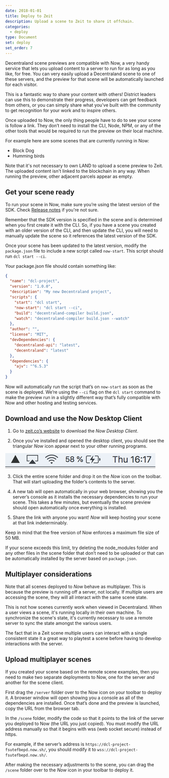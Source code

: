 ```yaml
---
date: 2018-01-01
title: Deploy to Zeit
description: Upload a scene to Zeit to share it offchain.
categories:
  - deploy
type: Document
set: deploy
set_order: 7
---
```


Decentraland scene previews are compatible with Now, a very handy service that lets you upload content to a server to run for as long as you like, for free. You can very easily upload a Decentraland scene to one of these servers, and the preview for that scene will be automatically launched for each visitor.

This is a fantastic way to share your content with others! District leaders can use this to demonstrate their progress, developers can get feedback from others, or you can simply share what you’ve built with the community to get recognition for your work and to inspire others.

Once uploaded to Now, the only thing people have to do to see your scene is follow a link. They don’t need to install the CLI, Node, NPM, or any of the other tools that would be required to run the preview on their local machine.

For example here are some scenes that are currently running in Now:

- Block Dog
- Humming birds

Note that it's not necessary to own LAND to upload a scene preview to Zeit. The uploaded content isn't linked to the blockchain in any way. When running the preview, other adjacent parcels appear as empty.

## Get your scene ready

To run your scene in Now, make sure you’re using the latest version of the SDK. Check [Release notes]() if you're not sure.

Remember that the SDK version is specified in the scene and is determined when you first create it with the CLI. So, if you have a scene you created with an older version of the CLI, and then update the CLI, you will need to manually update the scene so it references the latest version of the SDK.

Once your scene has been updated to the latest version, modify the `package.json` file to include a new script called `now-start`. This script should run `dcl start --ci`.

Your package.json file should contain something like:

```json
{
  "name": "dcl-project",
  "version": "1.0.0",
  "description": "My new Decentraland project",
  "scripts": {
    "start": "dcl start",
    "now-start": "dcl start --ci",
    "build": "decentraland-compiler build.json",
    "watch": "decentraland-compiler build.json --watch"
  },
  "author": "",
  "license": "MIT",
  "devDependencies": {
    "decentraland-api": "latest",
    "decentraland": "latest"
  },
  "dependencies": {
    "ajv": "^6.5.3"
  }
}
```

Now will automatically run the script that’s on `now-start` as soon as the scene is deployed. We’re using the `--ci` flag on the `dcl start` command to make the preview run in a slightly different way that’s fully compatible with Now and other hosting and testing services.

## Download and use the Now Desktop Client

1. Go to [zeit.co’s website](https://zeit.co/now) to download the _Now Desktop Client_.

2. Once you’ve installed and opened the desktop client, you should see the triangular _Now_ icon appear next to your other running programs.

![](/images/media/now_deployment.png)

3. Click the entire scene folder and drop it on the _Now_ icon on the toolbar. That will start uploading the folder’s contents to the server.

4. A new tab will open automatically in your web browser, showing you the server’s console as it installs the necessary dependencies to run your scene. This takes a few minutes, but eventually the scene preview should open automatically once everything is installed.

5. Share the link with anyone you want! _Now_ will keep hosting your scene at that link indeterminably.

Keep in mind that the free version of Now enforces a maximum file size of 50 MB.

If your scene exceeds this limit, try deleting the node_modules folder and any other files in the scene folder that don’t need to be uploaded or that can be automatically installed by the server based on `package.json`.

## Multiplayer considerations

Note that all scenes deployed to _Now_ behave as multiplayer. This is because the preview is running off a server, not locally. If multiple users are accessing the scene, they will all interact with the same scene state.

This is not how scenes currently work when viewed in Decentraland. When a user views a scene, it's running locally in their own machine. To synchronize the scene's state, it's currently necessary to use a remote server to sync the state amongst the various users.

The fact that in a Zeit scene multiple users can interact with a single consistent state it a great way to playtest a scene before having to develop interactions with the server.

## Upload multiplayer scenes

If you created your scene based on the remote scene examples, then you need to make two separate deployments to Now, one for the server and another for the scene client.

First drag the `/server` folder over to the Now icon on your toolbar to deploy it. A browser window will open showing you a console as all of the dependencies are installed. Once that’s done and the preview is launched, copy the URL from the browser tab.

In the `/scene` folder, modify the code so that it points to the link of the server you deployed to Now (the URL you just copied). You must modify the URL address manually so that it begins with wss (web socket secure) instead of https.

For example, if the server’s address is `https://dcl-project-fsutefbepd.now.sh/`, you should modify it to `wss://dcl-project-fsutefbepd.now.sh/`.

After making the necessary adjustments to the scene, you can drag the `/scene` folder over to the _Now_ icon in your toolbar to deploy it.
